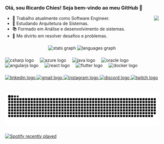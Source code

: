 ### Olá, sou Ricardo Chies! Seja bem-vindo ao meu GitHub 👋

<img href="https://ajvsistemas.com.br" align="right" height="75" src="https://ajvsistemas.com.br/wp-content/uploads/elementor/thumbs/ajv_horizontal-qd17vwu9yj379dwzcj4qcaj7sgebxuz9zhrj1mr6sw.png"  />

- 🔭 Trabalho atualmente como Software Engineer. 
- 🌱 Estudando Arquitetura de Sistemas.
- 📚 Formado em Análise e desenvolvimento de sistemas.
- 💭 Me divirto em resolver desafios e problemas.

###

<div align="center">
  <img src="https://github-readme-stats.vercel.app/api?username=ricardo-chies&hide_title=false&hide_rank=false&show_icons=true&include_all_commits=true&count_private=true&disable_animations=false&theme=dracula&locale=en&hide_border=false" height="150" alt="stats graph"  />
  <img src="https://github-readme-stats.vercel.app/api/top-langs?username=ricardo-chies&locale=en&hide_title=false&layout=compact&card_width=320&langs_count=5&theme=dracula&hide_border=false" height="150" alt="languages graph"  />
</div>

###

<div align="left">
  <img src="https://cdn.jsdelivr.net/gh/devicons/devicon/icons/csharp/csharp-original.svg" height="30" alt="csharp logo"  />
  <img width="12" />
  <img src="https://cdn.jsdelivr.net/gh/devicons/devicon/icons/azure/azure-original.svg" height="30" alt="azure logo"  />
  <img width="12" />
  <img src="https://cdn.jsdelivr.net/gh/devicons/devicon/icons/java/java-original.svg" height="30" alt="java logo"  />
  <img width="12" />
  <img src="https://cdn.jsdelivr.net/gh/devicons/devicon/icons/oracle/oracle-original.svg" height="30" alt="oracle logo"  />
  <img width="12" />
  <img src="https://cdn.jsdelivr.net/gh/devicons/devicon/icons/angularjs/angularjs-original.svg" height="30" alt="angularjs logo"  />
  <img width="12" />
  <img src="https://cdn.jsdelivr.net/gh/devicons/devicon/icons/react/react-original.svg" height="30" alt="react logo"  />
  <img width="12" />
  <img src="https://cdn.jsdelivr.net/gh/devicons/devicon/icons/flutter/flutter-original.svg" height="30" alt="flutter logo"  />
  <img width="12" />
  <img src="https://cdn.jsdelivr.net/gh/devicons/devicon/icons/docker/docker-original.svg" height="30" alt="docker logo"  />
</div>

###


<div align="left">
  <a href="https://www.linkedin.com/in/ricardo-chies-087557216/" /> <img src="https://raw.githubusercontent.com/maurodesouza/profile-readme-generator/master/src/assets/icons/social/linkedin/default.svg" width="47" height="35" alt="linkedin logo"  />
  <a href="mailto:chies.dev@gmail.com" /> <img src="https://raw.githubusercontent.com/maurodesouza/profile-readme-generator/master/src/assets/icons/social/gmail/default.svg" width="47" height="35" alt="gmail logo"  />
  <a href="https://www.instagram.com/ricardo.chies" /> <img src="https://raw.githubusercontent.com/maurodesouza/profile-readme-generator/master/src/assets/icons/social/instagram/default.svg" width="47" height="35" alt="instagram logo"  />
  <img src="https://raw.githubusercontent.com/maurodesouza/profile-readme-generator/master/src/assets/icons/social/discord/default.svg" width="47" height="35" alt="discord logo"  />
  <a href="https://www.twitch.tv/ricardo_chies" /> <img src="https://raw.githubusercontent.com/maurodesouza/profile-readme-generator/master/src/assets/icons/social/twitch/default.svg" width="47" height="35" alt="twitch logo"  />
</div>

###

<br clear="both">

<img src="https://raw.githubusercontent.com/ricardo-chies/ricardo-chies/output/snake.svg" alt="Snake animation" />

###

<div align="left">
  <a href="https://open.spotify.com/user/22up6o6f6lylxcaswrfsgbrpa">
    <img src="https://spotify-recently-played-readme.vercel.app/api?user=22up6o6f6lylxcaswrfsgbrpa&count=5&unique=false" alt="Spotify recently played"  />
  </a>
</div>

###